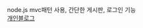 node.js mvc패턴 사용, 간단한 게시판, 로그인 기능
<br>
<a href="https://parknnna.github.io/blog/node_board/">개인블로그</a>

